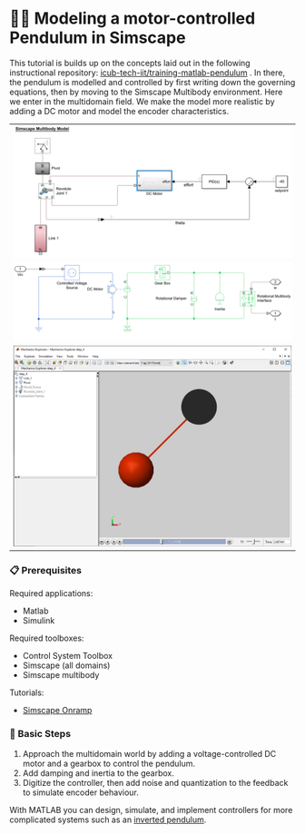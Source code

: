 👨‍🔬 Modeling a motor-controlled Pendulum in Simscape
=================================

This tutorial is builds up on the concepts laid out in the following instructional repository: [icub-tech-iit/training-matlab-pendulum](https://github.com/icub-tech-iit/training-matlab-pendulum) . In there, the pendulum is modelled and controlled by first writing down the governing equations, then by moving to the Simscape Multibody environment.
Here we enter in the multidomain field. We make the model more realistic by adding a DC motor and model the encoder characteristics. 

| |
| :---: |
| ![](./assets/model.png) |
| ![](./assets/motor.png) |
| ![](./assets/pendulum.png) |


### 📋 Prerequisites
Required applications:
 - Matlab
 - Simulink

Required toolboxes:
 - Control System Toolbox
 - Simscape (all domains)
 - Simscape multibody

Tutorials:
 - [Simscape Onramp](https://it.mathworks.com/learn/tutorials/simscape-onramp.html)

### 🔢 Basic Steps
1. Approach the multidomain world by adding a voltage-controlled DC motor and a gearbox to control the pendulum.
2. Add damping and inertia to the gearbox.
3. Digitize the controller, then add noise and quantization to the feedback to simulate encoder behaviour.

With MATLAB you can design, simulate, and implement controllers for more complicated systems such as an [inverted pendulum](https://mathworks.com/videos/inverted-pendulum-control-with-simmechanics-and-quarc-106862.html).
